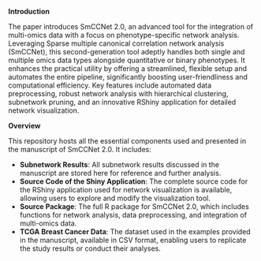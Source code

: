 **Introduction**

The paper introduces SmCCNet 2.0, an advanced tool for the integration of multi-omics data with a focus on phenotype-specific network analysis. Leveraging Sparse multiple canonical correlation network analysis (SmCCNet), this second-generation tool adeptly handles both single and multiple omics data types alongside quantitative or binary phenotypes. It enhances the practical utility by offering a streamlined, flexible setup and automates the entire pipeline, significantly boosting user-friendliness and computational efficiency. Key features include automated data preprocessing, robust network analysis with hierarchical clustering, subnetwork pruning, and an innovative RShiny application for detailed network visualization.

**Overview**

This repository hosts all the essential components used and presented in the manuscript of SmCCNet 2.0. It includes:

- **Subnetwork Results**: All subnetwork results discussed in the manuscript are stored here for reference and further analysis.
- **Source Code of the Shiny Application**: The complete source code for the RShiny application used for network visualization is available, allowing users to explore and modify the visualization tool.
- **Source Package**: The full R package for SmCCNet 2.0, which includes functions for network analysis, data preprocessing, and integration of multi-omics data.
- **TCGA Breast Cancer Data**: The dataset used in the examples provided in the manuscript, available in CSV format, enabling users to replicate the study results or conduct their analyses.
